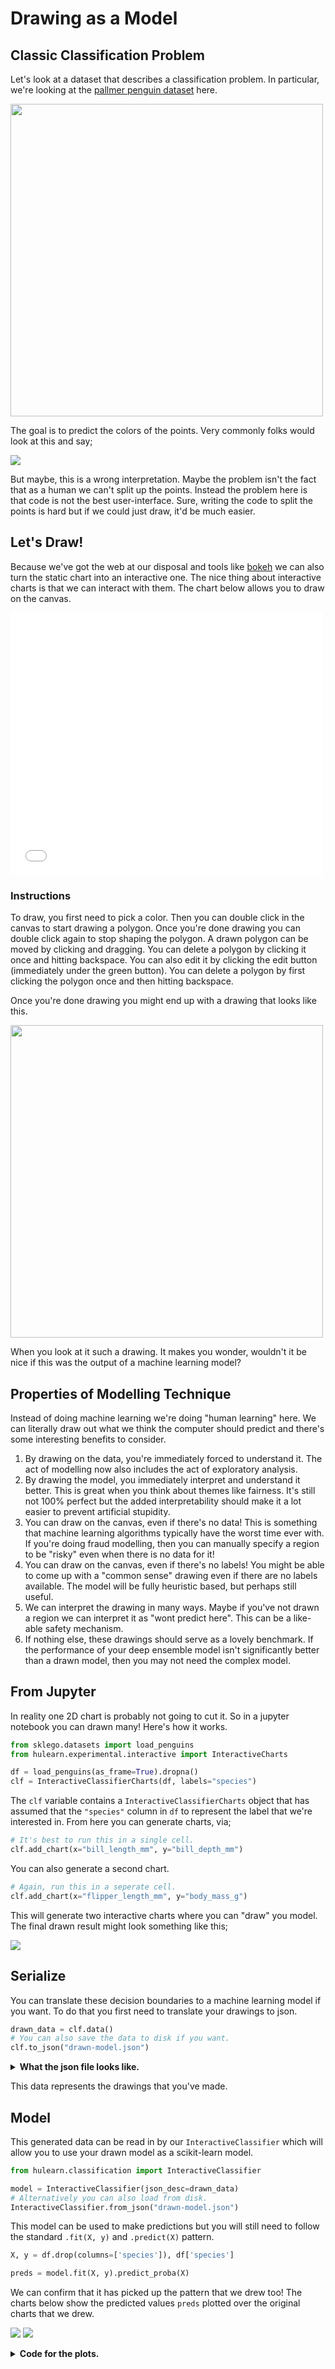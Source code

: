 # Drawing as a Model

## Classic Classification Problem

Let's look at a dataset that describes a classification problem. In particular, we're looking at the
[pallmer penguin dataset](https://github.com/allisonhorst/palmerpenguins) here.

<img src="chart.png" width=500/>

The goal is to predict the colors of the points. Very commonly folks would look at this and say;

![](stick-figure.png)

But maybe, this is a wrong interpretation. Maybe the problem isn't the fact
that as a human we can't split up the points. Instead the problem here is
that code is not the best user-interface. Sure, writing the code to split
the points is hard but if we could just draw, it'd be much easier.

## Let's Draw!

Because we've got the web at our disposal and tools like [bokeh](https://docs.bokeh.org/en/latest/index.html)
we can also turn the static chart into an interactive one. The nice thing
about interactive charts is that we can interact with them. The chart below
allows you to draw on the canvas.

<iframe src="chart.html" style="width:500px; height: 420px; border: 0px;""></iframe>

### Instructions

To draw, you first need to pick a color. Then you can double click in the canvas
to start drawing a polygon. Once you're done drawing you can double click again
to stop shaping the polygon. A drawn polygon can be moved by clicking and dragging.
You can delete a polygon by clicking it once and hitting backspace. You can also edit
it by clicking the edit button (immediately under the green button). You can delete
a polygon by first clicking the polygon once and then hitting backspace.

Once you're done drawing you might end up with a drawing that looks like this.

<img src="draw.png" width=500/>

When you look at it such a drawing. It makes you wonder, wouldn't it be nice if
this was the output of a machine learning model?

## Properties of Modelling Technique

Instead of doing machine learning we're doing "human learning" here. We can literally
draw out what we think the computer should predict and there's some interesting benefits
to consider.

1. By drawing on the data, you're immediately forced to understand it. The act of modelling now also includes the act
of exploratory analysis.
2. By drawing the model, you immediately interpret and understand it better. This is great when you think about
themes like fairness. It's still not 100% perfect but the added interpretability should make it a lot easier to
prevent artificial stupidity.
3. You can draw on the canvas, even if there's no data! This is something that machine learning algorithms typically
have the worst time ever with. If you're doing fraud modelling, then you can manually specify a region to be "risky"
even when there is no data for it!
4. You can draw on the canvas, even if there's no labels! You might be able to come up with a "common sense" drawing
even if there are no labels available. The model will be fully heuristic based, but perhaps still useful.
5. We can interpret the drawing in many ways. Maybe if you've not drawn a region we can interpret it as "wont predict here".
This can be a like-able safety mechanism.
6. If nothing else, these drawings should serve as a lovely benchmark. If the performance of your deep ensemble model
isn't significantly better than a drawn model, then you may not need the complex model.

## From Jupyter

In reality one 2D chart is probably not going to cut it. So in a jupyter notebook you can drawn many! Here's how it works.

```python
from sklego.datasets import load_penguins
from hulearn.experimental.interactive import InteractiveCharts

df = load_penguins(as_frame=True).dropna()
clf = InteractiveClassifierCharts(df, labels="species")
```

The `clf` variable contains a `InteractiveClassifierCharts` object that has assumed that the `"species"` column in `df`
to represent the label that we're interested in. From here you can generate charts, via;

```python
# It's best to run this in a single cell.
clf.add_chart(x="bill_length_mm", y="bill_depth_mm")
```

You can also generate a second chart.

```python
# Again, run this in a seperate cell.
clf.add_chart(x="flipper_length_mm", y="body_mass_g")
```

This will generate two interactive charts where you can "draw" you model. The final drawn result might look
something like this;

![](jupyter.png)

## Serialize

You can translate these decision boundaries to a machine learning model if you want. To do that you first need to
translate your drawings to json.

```python
drawn_data = clf.data()
# You can also save the data to disk if you want.
clf.to_json("drawn-model.json")
```

<details>
  <summary><b>What the json file looks like.</b></summary>
```javascript
[{'chart_id': '3c680a70-0',
  'x': 'bill_length_mm',
  'y': 'bill_depth_mm',
  'polygons': {'Adelie': {'bill_length_mm': [[32.14132787891895,
      32.84074984423687,
      38.78583654943918,
      46.829189150595255,
      47.17890013325422,
      43.68179030666462,
      35.63843770550855]],
    'bill_depth_mm': [[15.406862190509665,
      19.177207018095874,
      21.487207018095873,
      21.5934139146476,
      19.217943123601575,
      16.640631196069247,
      15.244587235322568]]},
   'Gentoo': {'bill_length_mm': [[58.10736834134671,
      50.501154468514336,
      40.18468048007502,
      40.09725273441028,
      44.556067763312015,
      53.12398683845653,
      58.894218052329364,
      60.76142402357685]],
    'bill_depth_mm': [[17.284959177952327,
      17.553429170403614,
      14.627106252684614,
      13.201081726611287,
      12.051605398390103,
      13.827533449580619,
      15.667347786949287,
      17.024587871893388]]},
   'Chinstrap': {'bill_length_mm': [[44.11892903498832,
      40.88410244539294,
      45.51777296562416,
      51.72514290782069,
      56.621096665046124,
      58.019940595681966,
      53.29884232978601,
      52.511992618803355,
      47.004044641924736]],
    'bill_depth_mm': [[16.103691211166677,
      16.72117219380463,
      19.217943123601575,
      20.85561007755441,
      21.124080070005693,
      19.540107114543115,
      18.57361514171849,
      16.39900820286309,
      15.915762216450778]]}}},
 {'chart_id': '198b23fb-5',
  'x': 'flipper_length_mm',
  'y': 'body_mass_g',
  'polygons': {'Adelie': {'flipper_length_mm': [[205.39985750238202,
      205.39985750238202,
      184.0772104628077,
      174.80649435864495,
      170.235872105095,
      161.6171609214579,
      174.42229536301556,
      194.38496200094178,
      197.57898866300997,
      209.5565886457657,
      204.4993797641577]],
    'body_mass_g': [[4079.2264346061725,
      4876.092877056334,
      4876.092877056334,
      4067.842628285456,
      3521.4199248910595,
      3088.8352847038286,
      2781.4725140444807,
      2781.4725140444807,
      3134.370509986695,
      3555.5713438532093,
      3737.7122449846747]]},
   'Gentoo': {'flipper_length_mm': [[208.77192413146238,
      201.53909280616116,
      216.39571931218526,
      232.7342009323645,
      241.9517683831975,
      222.55068229508308]],
    'body_mass_g': [[3898.03455221242,
      4740.103517729661,
      6171.487627453468,
      6230.793172902075,
      5650.448345315868,
      4603.5517935917305]]},
   'Chinstrap': {'flipper_length_mm': [[215.1341094117529,
      195.202069787803,
      173.41588694302055,
      181.06422772895482,
      197.75151671644775,
      212.35289458050406]],
    'body_mass_g': [[4330.448345315868,
      4626.310414281385,
      3272.1724832469026,
      2698.5776834613475,
      2872.5429646102134,
      3646.641794418942]]}}}]
```
</details>

This data represents the drawings that you've made.

## Model

This generated data can be read in by our `InteractiveClassifier` which will allow you to use your drawn model
as a scikit-learn model.

```python
from hulearn.classification import InteractiveClassifier

model = InteractiveClassifier(json_desc=drawn_data)
# Alternatively you can also load from disk.
InteractiveClassifier.from_json("drawn-model.json")
```

This model can be used to make predictions but you will still need to follow the standard `.fit(X, y)` and `.predict(X)` pattern.

```python
X, y = df.drop(columns=['species']), df['species']

preds = model.fit(X, y).predict_proba(X)
```

We can confirm that it has picked up the pattern that we drew too! The charts below show the predicted values
`preds` plotted over the original charts that we drew.

![](preds-1.png)
![](preds-2.png)

<details>
  <summary><b>Code for the plots.</b></summary>
```python
import matplotlib.pylab as plt

plt.figure(figsize=(12, 3))
for i in range(3):
    plt.subplot(131 + i)
    plt.scatter(X['bill_length_mm'], X['bill_depth_mm'], c=preds[:, i])
    plt.xlabel('bill_length_mm')
    plt.ylabel('bill_depth_mm')
    plt.title(model.classes_[i])

import matplotlib.pylab as plt

plt.figure(figsize=(12, 3))
for i in range(3):
    plt.subplot(131 + i)
    plt.scatter(X['flipper_length_mm'], X['body_mass_g'], c=preds[:, i])
    plt.xlabel('flipper_length_mm')
    plt.ylabel('body_mass_g')
    plt.title(model.classes_[i])
```
</details>

Because we've been drawing on two charts you should notice that the predictions won't match our drawings 100%. Internally
we check if a point falls into a drawn polygon and a single point typically fits into more than a single polygon. If a point
does not fit into any polygon then we assign a flat probability value to it.

The details of how points in polygons are weighted will be explored with hyperparemters that will be added to the API.

## Conclusion

The goal of this library is to make it easier to apply common sense to construct models. By thinking more in terms of
"human learning" as opposed to "machine learning" you might be able to make models that are guaranteed to follow the rules.

### Notebook

If you want to run this code yourself, feel free to download the [notebook](03-interactive.ipynb).
